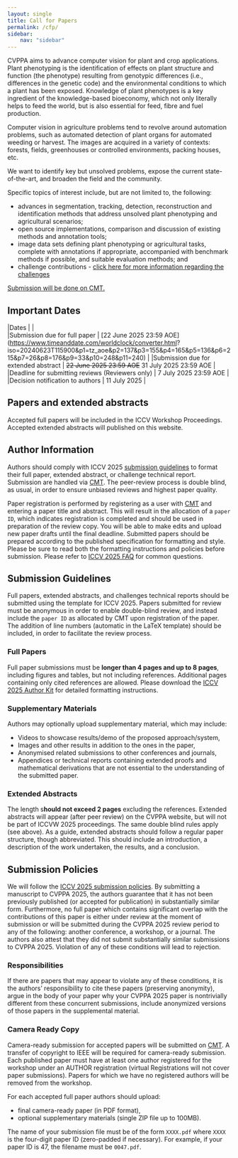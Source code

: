```yaml
---
layout: single
title: Call for Papers
permalink: /cfp/
sidebar:
    nav: "sidebar"
---
```



CVPPA aims to advance computer vision for plant and crop applications. Plant phenotyping is the identification of effects on plant structure and function (the phenotype) resulting from genotypic differences (i.e., differences in the genetic code) and the environmental conditions to which a plant has been exposed. Knowledge of plant phenotypes is a key ingredient of the knowledge-based bioeconomy, which not only literally helps to feed the world, but is also essential for feed, fibre and fuel production.

Computer vision in agriculture problems tend to revolve around automation problems, such as automated detection of plant organs for automated weeding or harvest. The images are acquired in a variety of contexts: forests, fields, greenhouses or controlled environments, packing houses, etc.

We want to identify key but unsolved problems, expose the current state-of-the-art, and broaden the field and the community.

Specific topics of interest include, but are not limited to, the following:

* advances in segmentation, tracking, detection, reconstruction and identification methods that address unsolved plant phenotyping and agricultural scenarios;
* open source implementations, comparison and discussion of existing methods and annotation tools;
* image data sets defining plant phenotyping or agricultural tasks, complete with annotations if appropriate, accompanied with benchmark methods if possible, and suitable evaluation methods; and
* challenge contributions - [click here for more information regarding the challenges](/challenges/)

[Submission will be done on CMT.](https://cmt3.research.microsoft.com/CVPPA2025)

## Important Dates

|Dates       |       |      
|Submission due for full paper | [22 June 2025 23:59 AOE](https://www.timeanddate.com/worldclock/converter.html?
iso=20240623T115900&p1=tz_aoe&p2=137&p3=155&p4=165&p5=136&p6=215&p7=26&p8=176&p9=33&p10=248&p11=240) |
|Submission due for extended abstract | ~~22 June 2025 23:59 AOE~~ 31 July 2025 23:59 AOE | 
|Deadline for submitting reviews (Reviewers only) | 7 July 2025 23:59 AOE | 
|Decision notification to authors | 11 July 2025 | 

## Papers and extended abstracts

Accepted full papers will be included in the ICCV Workshop Proceedings. Accepted extended abstracts will published on this website.


## Author Information

Authors should comply with ICCV 2025 [submission guidelines](https://iccv.thecvf.com/Conferences/2025/AuthorGuidelines) to format their full paper, extended abstract, or challenge technical report. Submission are handled via [CMT](https://cmt3.research.microsoft.com/CVPPA2025). The peer-review process is double blind, as usual, in order to ensure unbiased reviews and highest paper quality.

Paper registration is performed by registering as a user with [CMT](https://cmt3.research.microsoft.com/CVPPA2025) and entering a paper title and abstract. This will result in the allocation of a `paper ID`, which indicates registration is completed and should be used in preparation of the review copy. You will be able to make edits and upload new paper drafts until the final deadline. Submitted papers should be prepared according to the published specification for formatting and style. Please be sure to read both the formatting instructions and policies before submission. Please refer to [ICCV 2025 FAQ](https://iccv.thecvf.com/Conferences/2025/AuthorGuidelines#AuthorFAQs) for common questions.

## Submission Guidelines

Full papers, extended abstracts, and challenges technical reports should be submitted using the template for ICCV 2025. Papers submitted for review must be anonymous in order to enable double-blind review, and instead include the `paper ID` as allocated by CMT upon registration of the paper. The addition of line numbers (automatic in the LaTeX template) should be included, in order to facilitate the review process.

### Full Papers
Full paper submissions must be **longer than 4 pages and up to 8 pages**, including figures and tables, but not including references. Additional pages containing only cited references are allowed. Please download the [ICCV 2025 Author Kit](https://media.eventhosts.cc/Conferences/ICCV2025/ICCV2025-Author-Kit-Feb.zip) for detailed formatting instructions.

### Supplementary Materials

Authors may optionally upload supplementary material, which may include:

* Videos to showcase results/demo of the proposed approach/system,
* Images and other results in addition to the ones in the paper,
* Anonymised related submissions to other conferences and journals,
* Appendices or technical reports containing extended proofs and mathematical derivations that are not essential to the understanding of the submitted paper.

### Extended Abstracts

The length s**hould not exceed 2 pages** excluding the references. Extended abstracts will appear (after peer review) on the CVPPA website, but will not be part of ICCVW 2025 proceedings. The same double blind rules apply (see above). As a guide, extended abstracts should follow a regular paper structure, though abbreviated. This should include an introduction, a description of the work undertaken, the results, and a conclusion.

## Submission Policies

We will follow the [ICCV 2025 submission policies](https://iccv.thecvf.com/Conferences/2025/AuthorGuidelines). By submitting a manuscript to CVPPA 2025, the authors guarantee that it has not been previously published (or accepted for publication) in substantially similar form. Furthermore, no full paper which contains significant overlap with the contributions of this paper is either under review at the moment of submission or will be submitted during the CVPPA 2025 review period to any of the following: another conference, a workshop, or a journal. The authors also attest that they did not submit substantially similar submissions to CVPPA 2025. Violation of any of these conditions will lead to rejection.

### Responsibilities

If there are papers that may appear to violate any of these conditions, it is the authors’ responsibility to cite these papers (preserving anonymity), argue in the body of your paper why your CVPPA 2025 paper is nontrivially different from these concurrent submissions, include anonymized versions of those papers in the supplemental material.

### Camera Ready Copy

Camera-ready submission for accepted papers will be submitted on [CMT](https://cmt3.research.microsoft.com/CVPPA2025). A transfer of copyright to IEEE will be required for camera-ready submission. Each published paper must have at least one author registered for the workshop under an AUTHOR registration (virtual Registrations will not cover paper submissions). Papers for which we have no registered authors will be removed from the workshop.

For each accepted full paper authors should upload:
* final camera-ready paper (in PDF format),
* optional supplementary materials (single ZIP file up to 100MB).

The name of your submission file must be of the form `XXXX.pdf` where `XXXX` is the four-digit paper ID (zero-padded if necessary). For example, if your paper ID is 47, the filename must be `0047.pdf`.

